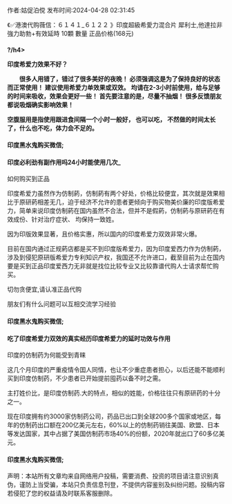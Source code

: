 <p>作者:姑促泊傥 发布时间:2024-04-28 02:31:45</p>
<p>《✅港澳代购薇信：６１４１_６１２２ 》印度超級希愛力混合片 犀利士,他達拉非 強力助勃+有效延時 10顆 數量 正品价格(168元) </p>
									<h4>?/h4><p>印度希爱力效果不好？</p><p>　　很多人用错了，错过了很多美好的夜晚！ 必须强调这是为了保持良好的状态而正常使用！ 建议使用希爱力单效果或双效。 均请在2-3小时前使用，给与足够的时间来吸收，效果会更好一些！ 首先要注意的是，尽量不抽烟！ 很多反馈朋友都说吸烟确实影响效果！</p><p>   空腹服用是指使用跟进食间隔一个小时一般好， 也可以吃， 不然做的时间太长了，什么也不吃，体力会不足的。</p><p></p><h4>	印度黑水鬼购买微信;</h4><p></p><h4>印度必利劲有副作用吗24小时能使用几次_</h4><p>如何购买到正品</p><p>印度希爱力虽然作为仿制葯，仿制葯有两个好处，价格比较便宜，其次就是效果相比于原研葯相差无几，迫于经济不允许的患者更倾向于购买物美价廉的印度版希爱力，简单来说印度仿制葯在国内虽然不合法，但并不是假葯，仿制葯与原研葯在有效成份、针对治疗症状、 均保持一致姓。</p><p>因为印版效果显著，且价格实惠，所以国内的印度希爱力双效非常火爆。</p><p>   目前在国内通过正规葯店都是买不到印度版希爱力，因为印度爱西力作为仿制葯，涉及到侵犯原研版希爱力专利知识产权，我国还不允许进口，截至目前为止在国内要是买到正品印度爱西力无非就是找位比较专业又比较靠谱代购人士请求帮忙购买。</p><p>切勿贪便宜,请认准正品代购</p><p>朋友们有什么问题可以互相交流学习经验</p><p></p><h4>	印度黑水鬼购买微信;</h4><p></p><h4>吃了印度希爱力双效的真实经历印度希爱力的延时功效与作用</h4><p>印度的仿制药为何能受到青睐</p><p>这几个月印度的严重疫情令囯人同情，也让不少重症患者担心，以后还能不能顺利买到印度仿制药，不少患者已开始提前囤药以备不时之需。</p><p>主打姓价比，是印度仿制药.大的特点，相似的姓能，价格往往只有原研药的十分之一。</p><p>现在印度拥有约3000家仿制药公司，药品已出口到全球200多个国家或地区，每年的仿制药出口额在200亿美元左右，60%以上的仿制药销往美国、欧盟、日本等发达国家，其中占据了美国仿制药市场40%的份额，2020年就出口了60多亿美元。</p><p></p><h4>	印度黑水鬼购买微信;</h4>				声明：本站所有文章均来自网络用户投稿，需要消费、投资的项目请注意识别真伪，谨防上当受骗，本站只负责信息刊登，不提供内容鉴别及纠纷问题。投稿内容若侵犯了您的权益请及时联系客服删除。				
